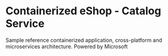 # Containerized eShop - Catalog Service
Sample reference containerized application, cross-platform and microservices architecture.
Powered by Microsoft



